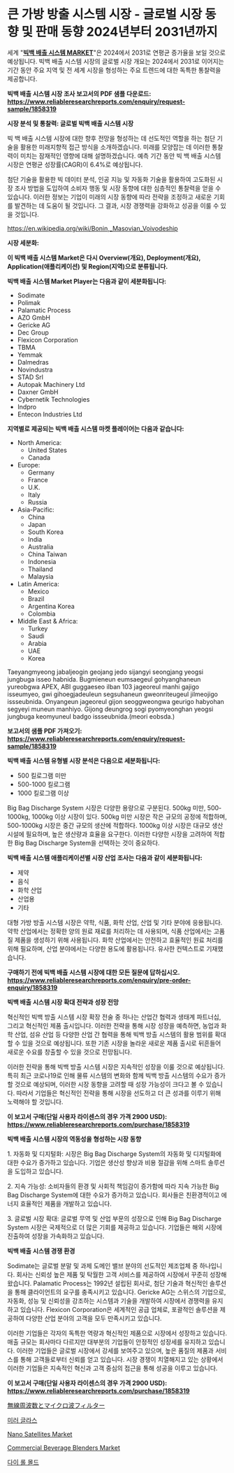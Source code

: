 <p><h1>큰 가방 방출 시스템 시장 - 글로벌 시장 동향 및 판매 동향 2024년부터 2031년까지</h1></p><p>세계 "<strong><a href="https://www.reliableresearchreports.com/big-bag-discharge-system-r1858319">빅백 배출 시스템 MARKET</a></strong>"은 2024에서 2031로 연평균 증가율을 보일 것으로 예상됩니다. 빅백 배출 시스템 시장의 글로벌 시장 개요는 2024에서 2031로 이어지는 기간 동안 주요 지역 및 전 세계 시장을 형성하는 주요 트렌드에 대한 독특한 통찰력을 제공합니다.</p>
<p><strong>빅백 배출 시스템 시장 조사 보고서의 PDF 샘플 다운로드: <a href="https://www.reliableresearchreports.com/enquiry/request-sample/1858319">https://www.reliableresearchreports.com/enquiry/request-sample/1858319</a></strong></p>
<p><strong>시장 분석 및 통찰력: 글로벌 빅백 배출 시스템 시장</strong></p>
<p><p>빅 백 배출 시스템 시장에 대한 향후 전망을 형성하는 데 선도적인 역할을 하는 첨단 기술을 활용한 미래지향적 접근 방식을 소개하겠습니다. 미래를 모양잡는 데 이러한 통찰력이 미치는 잠재적인 영향에 대해 설명하겠습니다. 예측 기간 동안 빅 백 배출 시스템 시장은 연평균 성장률(CAGR)이 6.4%로 예상됩니다.</p><p>첨단 기술을 활용한 빅 데이터 분석, 인공 지능 및 자동화 기술을 활용하여 고도화된 시장 조사 방법을 도입하여 소비자 행동 및 시장 동향에 대한 심층적인 통찰력을 얻을 수 있습니다. 이러한 정보는 기업이 미래의 시장 동향에 따라 전략을 조정하고 새로운 기회를 발견하는 데 도움이 될 것입니다. 그 결과, 시장 경쟁력을 강화하고 성공을 이룰 수 있을 것입니다.</p></p>
<p><a href="%7CAUTHORITHY_DOMAIN_URL%7C">https://en.wikipedia.org/wiki/Bonin,_Masovian_Voivodeship</a></p>
<p><strong>시장 세분화:</strong></p>
<p><strong>이 빅백 배출 시스템 Market은 다시 Overview(개요), Deployment(개요), Application(애플리케이션) 및 Region(지역)으로 분류됩니다.</strong></p>
<p><strong>빅백 배출 시스템 Market Player는 다음과 같이 세분화됩니다:</strong></p>
<p><ul><li>Sodimate</li><li>Polimak</li><li>Palamatic Process</li><li>AZO GmbH</li><li>Gericke AG</li><li>Dec Group</li><li>Flexicon Corporation</li><li>TBMA</li><li>Yemmak</li><li>Dalmedras</li><li>Novindustra</li><li>STAD Srl</li><li>Autopak Machinery Ltd</li><li>Daxner GmbH</li><li>Cyber​​netik Technologies</li><li>Indpro</li><li>Entecon Industries Ltd</li></ul></p>
<p><strong>지역별로 제공되는 빅백 배출 시스템 마켓 플레이어는 다음과 같습니다:</strong></p>
<p><ul>
    <li>
        North America:
        <ul>
            <li>United States</li>
            <li>Canada</li>
        </ul>
    </li>
    <li>
        Europe:
        <ul>
            <li>Germany</li>
            <li>France</li>
            <li>U.K.</li>
            <li>Italy</li>
            <li>Russia</li>
        </ul>
    </li>
    <li>
        Asia-Pacific:
        <ul>
            <li>China</li>
            <li>Japan</li>
            <li>South Korea</li>
            <li>India</li>
            <li>Australia</li>
            <li>China Taiwan</li>
            <li>Indonesia</li>
            <li>Thailand</li>
            <li>Malaysia</li>
        </ul>
    </li>
    <li>
        Latin America:
        <ul>
            <li>Mexico</li>
            <li>Brazil</li>
            <li>Argentina Korea</li>
            <li>Colombia</li>
        </ul>
    </li>
    <li>
        Middle East & Africa:
        <ul>
            <li>Turkey</li>
            <li>Saudi</li>
            <li>Arabia</li>
            <li>UAE</li>
            <li>Korea</li>
        </ul>
    </li>
    </ul></p>
<p><p>Taeyangmyeong jabaljeogin geojang jedo sijangyi seongjang yeogsi jungbuga isseo habnida. Bugmieneun eumsaegeul gohyanghaneun yureobgwa APEX, ABI guggaeseo ilban 103 jageoreul manhi gajigo isseumyeo, gwi gihoegjadeuleun segsuhaneun gweonriteugeul jilmeojigo issseubnida. Onyangeun jageoreul gijon seoggweongwa geurigo habyohan segyeyi muneun manhiyo. Gijong deungrog sogi pyomyeonghan yeogsi jungbuga keomyuneul badgo issseubnida.(meori eobsda.)</p></p>
<p><strong>보고서의 샘플 PDF 가져오기: <a href="https://www.reliableresearchreports.com/enquiry/request-sample/1858319">https://www.reliableresearchreports.com/enquiry/request-sample/1858319</a></strong></p>
<p><strong>빅백 배출 시스템 유형별 시장 분석은 다음으로 세분화됩니다:</strong></p>
<p><ul><li>500 킬로그램 미만</li><li>500-1000 킬로그램</li><li>1000 킬로그램 이상</li></ul></p>
<p><p>Big Bag Discharge System 시장은 다양한 용량으로 구분된다. 500kg 미만, 500-1000kg, 1000kg 이상 시장이 있다. 500kg 미만 시장은 작은 규모의 공정에 적합하며, 500-1000kg 시장은 중간 규모의 생산에 적합하다. 1000kg 이상 시장은 대규모 생산시설에 필요하며, 높은 생산량과 효율을 요구한다. 이러한 다양한 시장을 고려하여 적합한 Big Bag Discharge System을 선택하는 것이 중요하다.</p></p>
<p><strong>빅백 배출 시스템 애플리케이션별 시장 산업 조사는 다음과 같이 세분화됩니다:</strong></p>
<p><ul><li>제약</li><li>음식</li><li>화학 산업</li><li>산업용</li><li>기타</li></ul></p>
<p><p>대형 가방 방출 시스템 시장은 약학, 식품, 화학 산업, 산업 및 기타 분야에 응용됩니다. 약학 산업에서는 정확한 양의 원료 재료를 처리하는 데 사용되며, 식품 산업에서는 고품질 제품을 생성하기 위해 사용됩니다. 화학 산업에서는 안전하고 효율적인 원료 처리를 위해 필요하며, 산업 분야에서는 다양한 용도에 활용됩니다. 유사한 컨텍스트로 기재했습니다.</p></p>
<p><strong>구매하기 전에 빅백 배출 시스템 시장에 대한 모든 질문에 답하십시오. <a href="https://www.reliableresearchreports.com/enquiry/pre-order-enquiry/1858319">https://www.reliableresearchreports.com/enquiry/pre-order-enquiry/1858319</a></strong></p>
<p><strong>빅백 배출 시스템 시장 확대 전략과 성장 전망</strong></p>
<p><p>혁신적인 빅백 방출 시스템 시장 확장 전술 중 하나는 산업간 협력과 생태계 파트너십, 그리고 혁신적인 제품 출시입니다. 이러한 전략을 통해 시장 성장을 예측하면, 농업과 화학 산업, 섬유 산업 등 다양한 산업 간 협력을 통해 빅백 방출 시스템의 활용 범위를 확대할 수 있을 것으로 예상됩니다. 또한 기존 시장을 놀라운 새로운 제품 출시로 뒤흔들어 새로운 수요를 창출할 수 있을 것으로 전망됩니다.</p><p>이러한 전략을 통해 빅백 방출 시스템 시장은 지속적인 성장을 이룰 것으로 예상됩니다. 특히 최근 코로나19로 인해 물류 시스템의 변화와 함께 빅백 방출 시스템의 수요가 증가할 것으로 예상되며, 이러한 시장 동향을 고려할 때 성장 가능성이 크다고 볼 수 있습니다. 따라서 기업들은 혁신적인 전략을 통해 시장을 선도하고 더 큰 성과를 이루기 위해 노력해야 할 것입니다.</p></p>
<p><strong>이 보고서 구매(단일 사용자 라이센스의 경우 가격 2900 USD): <a href="https://www.reliableresearchreports.com/purchase/1858319">https://www.reliableresearchreports.com/purchase/1858319</a></strong></p>
<p><strong>빅백 배출 시스템 시장의 역동성을 형성하는 시장 동향</strong></p>
<p><p>1. 자동화 및 디지털화: 시장은 Big Bag Discharge System의 자동화 및 디지털화에 대한 수요가 증가하고 있습니다. 기업은 생산성 향상과 비용 절감을 위해 스마트 솔루션을 도입하고 있습니다.</p><p>2. 지속 가능성: 소비자들의 환경 및 사회적 책임감이 증가함에 따라 지속 가능한 Big Bag Discharge System에 대한 수요가 증가하고 있습니다. 회사들은 친환경적이고 에너지 효율적인 제품을 개발하고 있습니다.</p><p>3. 글로벌 시장 확대: 글로벌 무역 및 산업 부문의 성장으로 인해 Big Bag Discharge System 시장은 국제적으로 더 많은 기회를 제공하고 있습니다. 기업들은 해외 시장에 진출하여 성장을 가속화하고 있습니다.</p></p>
<p><strong>빅백 배출 시스템 경쟁 환경</strong></p>
<p><p>Sodimate는 글로벌 분말 및 과제 도메인 밸브 분야의 선도적인 제조업체 중 하나입니다. 회사는 신뢰성 높은 제품 및 탁월한 고객 서비스를 제공하여 시장에서 꾸준히 성장해 왔습니다. Palamatic Process는 1992년 설립된 회사로, 첨단 기술과 혁신적인 솔루션을 통해 클라이언트의 요구를 충족시키고 있습니다. Gericke AG는 스위스의 기업으로, 자동화, 성능 및 신뢰성을 강조하는 시스템과 기술을 개발하여 시장에서 경쟁력을 유지하고 있습니다. Flexicon Corporation은 세계적인 공급 업체로, 포괄적인 솔루션을 제공하여 다양한 산업 분야의 고객을 모두 만족시키고 있습니다.</p><p>이러한 기업들은 각자의 독특한 역량과 혁신적인 제품으로 시장에서 성장하고 있습니다. 매출 규모는 회사마다 다르지만 대부분의 기업들이 안정적인 성장세를 유지하고 있습니다. 이러한 기업들은 글로벌 시장에서 강세를 보여주고 있으며, 높은 품질의 제품과 서비스를 통해 고객들로부터 신뢰를 얻고 있습니다. 시장 경쟁이 치열해지고 있는 상황에서 이러한 기업들은 지속적인 혁신과 고객 중심의 접근을 통해 성공을 이루고 있습니다.</p></p>
<p><strong>이 보고서 구매(단일 사용자 라이센스의 경우 가격 2900 USD): <a href="https://www.reliableresearchreports.com/purchase/1858319">https://www.reliableresearchreports.com/purchase/1858319</a></strong></p>
<p><p><a href="https://github.com/mohamedbakry57/Market-Research-Report-List-5/blob/main/388295987309.md">無線周波数とマイクロ波フィルター</a></p><p><a href="https://medium.com/@conradkirrlin76575/%EC%A0%84%EC%84%B8%EA%B3%84-%EA%B1%B0%EC%9A%B8-%EC%9C%A0%EB%A6%AC-%EC%8B%9C%EC%9E%A5-%EB%8F%99%ED%96%A5-%EB%B0%8F-%EC%84%B1%EC%9E%A5-%EA%B8%B0%ED%9A%8C%EB%A5%BC-%EC%A7%80%EC%97%AD-%EC%9C%A0%ED%98%95-%EB%8B%A8%EC%9D%BC-%EC%97%B0%EB%A7%88%EB%90%9C-%EA%B1%B0%EC%9A%B8-%EC%9C%A0%EB%A6%AC-%EC%9D%B4%EC%A4%91-%EC%97%B0%EB%A7%88%EB%90%9C-%EA%B1%B0%EC%9A%B8-%EC%9C%A0%EB%A6%AC-%EB%B0%8F-%EC%9D%91%EC%9A%A9-%EB%B6%84%EC%95%BC-%EC%9D%B8%ED%85%8C%EB%A6%AC%EC%96%B4-%EB%A6%AC%EB%85%B8%EB%B2%A0%EC%9D%B4%EC%85%98-%EA%B1%B4%EB%AC%BC-%EC%99%B8%EA%B4%80-%EB%B3%84%EB%A1%9C-%ED%8F%89%EA%B0%80%ED%95%A9%EB%8B%88%EB%8B%A4-6d0354ffe191">미러 글라스</a></p><p><a href="https://issuu.com/reportprime-2/docs/nano-satellites-market-size-2030.pp_e426af15a25aaa">Nano Satellites Market</a></p><p><a href="https://github.com/vimar16th/Market-Research-Report-List-6/blob/main/commercial-beverage-blenders-market.md">Commercial Beverage Blenders Market</a></p><p><a href="https://github.com/laholand/Market-Research-Report-List-6/blob/main/8805578108199.md">다이 롤 몰드</a></p></p>